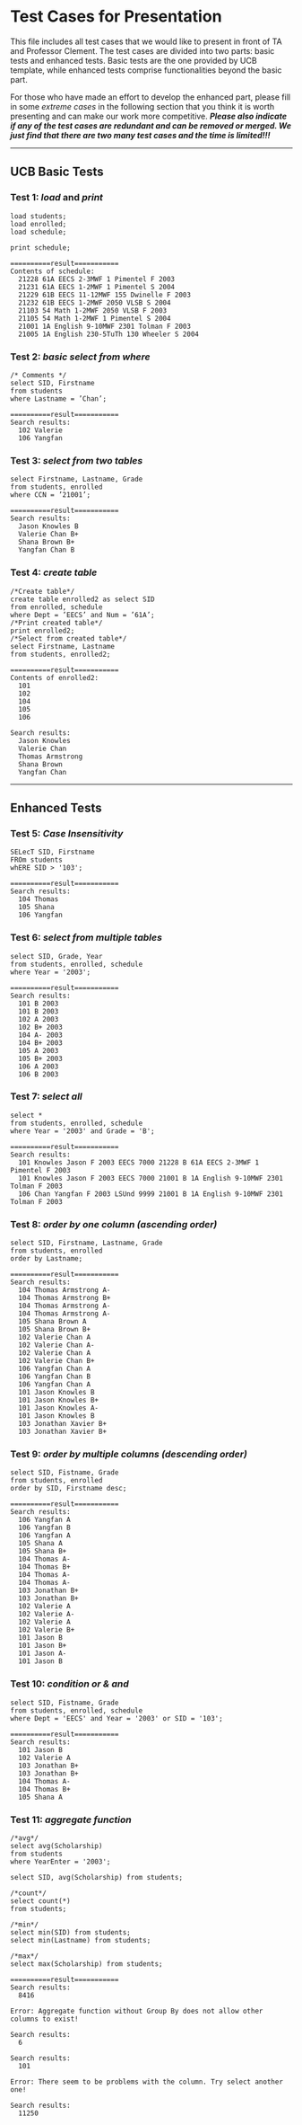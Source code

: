 # Test Cases for Presentation

This file includes all test cases that we would like to present in front of TA and Professor Clement. The test cases are divided into two parts: basic tests and enhanced tests. Basic tests are the one provided by UCB template, while enhanced tests comprise functionalities beyond the basic part. 

For those who have made an effort to develop the enhanced part, please fill in some *extreme cases* in the following section that you think it is worth presenting and can make our work more competitive. ***Please also indicate if any of the test cases are redundant and can be removed or merged. We just find that there are two many test cases and the time is limited!!!***

***
## UCB Basic Tests

### Test 1: *load* and *print*
```
load students;
load enrolled;
load schedule;

print schedule;

==========result===========
Contents of schedule:
  21228 61A EECS 2-3MWF 1 Pimentel F 2003      
  21231 61A EECS 1-2MWF 1 Pimentel S 2004      
  21229 61B EECS 11-12MWF 155 Dwinelle F 2003  
  21232 61B EECS 1-2MWF 2050 VLSB S 2004       
  21103 54 Math 1-2MWF 2050 VLSB F 2003        
  21105 54 Math 1-2MWF 1 Pimentel S 2004       
  21001 1A English 9-10MWF 2301 Tolman F 2003  
  21005 1A English 230-5TuTh 130 Wheeler S 2004
```
### Test 2: *basic select from where*
```
/* Comments */
select SID, Firstname 
from students
where Lastname = ’Chan’;

==========result===========
Search results:
  102 Valerie
  106 Yangfan
```
### Test 3: *select from two tables*
```
select Firstname, Lastname, Grade
from students, enrolled 
where CCN = ’21001’;

==========result===========
Search results:
  Jason Knowles B
  Valerie Chan B+
  Shana Brown B+
  Yangfan Chan B
```
### Test 4: *create table*
```
/*Create table*/
create table enrolled2 as select SID
from enrolled, schedule
where Dept = ’EECS’ and Num = ’61A’;
/*Print created table*/
print enrolled2;
/*Select from created table*/
select Firstname, Lastname 
from students, enrolled2;

==========result===========
Contents of enrolled2:
  101
  102
  104
  105
  106
  
Search results:
  Jason Knowles
  Valerie Chan
  Thomas Armstrong
  Shana Brown
  Yangfan Chan
```

***
## Enhanced Tests

### Test 5: *Case Insensitivity*
```
SELecT SID, Firstname
FROm students
whERE SID > '103';

==========result===========
Search results:
  104 Thomas
  105 Shana
  106 Yangfan
```

### Test 6: *select from multiple tables*
```
select SID, Grade, Year
from students, enrolled, schedule
where Year = '2003';

==========result===========
Search results:
  101 B 2003
  101 B 2003
  102 A 2003
  102 B+ 2003
  104 A- 2003
  104 B+ 2003
  105 A 2003
  105 B+ 2003
  106 A 2003
  106 B 2003
```

### Test 7: *select all*
```
select *
from students, enrolled, schedule
where Year = '2003' and Grade = 'B';

==========result===========
Search results:
  101 Knowles Jason F 2003 EECS 7000 21228 B 61A EECS 2-3MWF 1 Pimentel F 2003
  101 Knowles Jason F 2003 EECS 7000 21001 B 1A English 9-10MWF 2301 Tolman F 2003
  106 Chan Yangfan F 2003 LSUnd 9999 21001 B 1A English 9-10MWF 2301 Tolman F 2003
```

### Test 8: *order by one column (ascending order)*
```
select SID, Firstname, Lastname, Grade
from students, enrolled
order by Lastname;

==========result===========
Search results:
  104 Thomas Armstrong A-
  104 Thomas Armstrong B+
  104 Thomas Armstrong A-
  104 Thomas Armstrong A-
  105 Shana Brown A
  105 Shana Brown B+
  102 Valerie Chan A
  102 Valerie Chan A-
  102 Valerie Chan A
  102 Valerie Chan B+
  106 Yangfan Chan A
  106 Yangfan Chan B
  106 Yangfan Chan A
  101 Jason Knowles B
  101 Jason Knowles B+
  101 Jason Knowles A-
  101 Jason Knowles B
  103 Jonathan Xavier B+
  103 Jonathan Xavier B+
```

### Test 9: *order by multiple columns (descending order)*
```
select SID, Fistname, Grade
from students, enrolled
order by SID, Firstname desc;

==========result===========
Search results:
  106 Yangfan A
  106 Yangfan B
  106 Yangfan A
  105 Shana A
  105 Shana B+
  104 Thomas A-
  104 Thomas B+
  104 Thomas A-
  104 Thomas A-
  103 Jonathan B+
  103 Jonathan B+
  102 Valerie A
  102 Valerie A-
  102 Valerie A
  102 Valerie B+
  101 Jason B
  101 Jason B+
  101 Jason A-
  101 Jason B
```

### Test 10: *condition or & and*
```
select SID, Fistname, Grade
from students, enrolled, schedule
where Dept = 'EECS' and Year = '2003' or SID = '103';

==========result===========
Search results:
  101 Jason B
  102 Valerie A
  103 Jonathan B+
  103 Jonathan B+
  104 Thomas A-
  104 Thomas B+
  105 Shana A
```

### Test 11: *aggregate function*
```
/*avg*/
select avg(Scholarship)
from students
where YearEnter = '2003';

select SID, avg(Scholarship) from students;

/*count*/
select count(*)
from students;

/*min*/
select min(SID) from students;
select min(Lastname) from students;

/*max*/
select max(Scholarship) from students;

==========result===========
Search results:
  8416

Error: Aggregate function without Group By does not allow other columns to exist!

Search results:
  6

Search results:
  101
  
Error: There seem to be problems with the column. Try select another one!

Search results:
  11250
```
